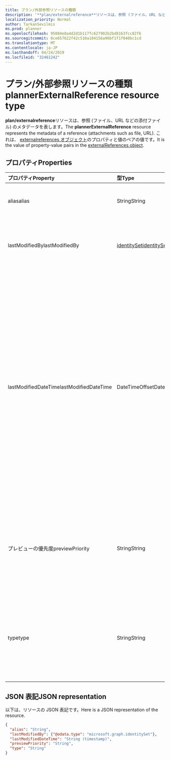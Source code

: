 ```yaml
---
title: プラン/外部参照リソースの種類
description: '**plan/externalreference**リソースは、参照 (ファイル、URL などの添付ファイル) のメタデータを表します。 これは、externalreferences オブジェクトのプロパティと値のペアの値です。'
localization_priority: Normal
author: TarkanSevilmis
ms.prod: planner
ms.openlocfilehash: 95084e8a4d2d1b117fc627902b2bd8163fcc82f6
ms.sourcegitcommit: 0ce657622f42c510a104156a96bf1f1f040bc1cd
ms.translationtype: MT
ms.contentlocale: ja-JP
ms.lasthandoff: 04/24/2019
ms.locfileid: "32461242"
---
```

# <a name="plannerexternalreference-resource-type"></a><span data-ttu-id="de4d1-104">プラン/外部参照リソースの種類</span><span class="sxs-lookup"><span data-stu-id="de4d1-104">plannerExternalReference resource type</span></span>

<span data-ttu-id="de4d1-105">**plan/externalreference**リソースは、参照 (ファイル、URL などの添付ファイル) のメタデータを表します。</span><span class="sxs-lookup"><span data-stu-id="de4d1-105">The **plannerExternalReference** resource represents the metadata of a reference (attachments such as file, URL).</span></span> <span data-ttu-id="de4d1-106">これは、 [externalreferences オブジェクト](plannerexternalreferences.md)のプロパティと値のペアの値です。</span><span class="sxs-lookup"><span data-stu-id="de4d1-106">It is the value of property-value pairs in the [externalReferences object](plannerexternalreferences.md).</span></span>



## <a name="properties"></a><span data-ttu-id="de4d1-107">プロパティ</span><span class="sxs-lookup"><span data-stu-id="de4d1-107">Properties</span></span>
| <span data-ttu-id="de4d1-108">プロパティ</span><span class="sxs-lookup"><span data-stu-id="de4d1-108">Property</span></span>     | <span data-ttu-id="de4d1-109">型</span><span class="sxs-lookup"><span data-stu-id="de4d1-109">Type</span></span>   |<span data-ttu-id="de4d1-110">説明</span><span class="sxs-lookup"><span data-stu-id="de4d1-110">Description</span></span>|
|:---------------|:--------|:----------|
|<span data-ttu-id="de4d1-111">alias</span><span class="sxs-lookup"><span data-stu-id="de4d1-111">alias</span></span>|<span data-ttu-id="de4d1-112">String</span><span class="sxs-lookup"><span data-stu-id="de4d1-112">String</span></span>|<span data-ttu-id="de4d1-113">参照を記述する名前のエイリアス。</span><span class="sxs-lookup"><span data-stu-id="de4d1-113">A name alias to describe the reference.</span></span>|
|<span data-ttu-id="de4d1-114">lastModifiedBy</span><span class="sxs-lookup"><span data-stu-id="de4d1-114">lastModifiedBy</span></span>|[<span data-ttu-id="de4d1-115">identitySet</span><span class="sxs-lookup"><span data-stu-id="de4d1-115">identitySet</span></span>](identityset.md)|<span data-ttu-id="de4d1-116">読み取り専用です。</span><span class="sxs-lookup"><span data-stu-id="de4d1-116">Read-only.</span></span> <span data-ttu-id="de4d1-117">これを最後に変更するユーザー ID。</span><span class="sxs-lookup"><span data-stu-id="de4d1-117">User ID by which this is last modified.</span></span>|
|<span data-ttu-id="de4d1-118">lastModifiedDateTime</span><span class="sxs-lookup"><span data-stu-id="de4d1-118">lastModifiedDateTime</span></span>|<span data-ttu-id="de4d1-119">DateTimeOffset</span><span class="sxs-lookup"><span data-stu-id="de4d1-119">DateTimeOffset</span></span>|<span data-ttu-id="de4d1-120">読み取り専用。</span><span class="sxs-lookup"><span data-stu-id="de4d1-120">Read-only.</span></span> <span data-ttu-id="de4d1-121">この時刻が最後に変更された日時。</span><span class="sxs-lookup"><span data-stu-id="de4d1-121">Date and time at which this is last modified.</span></span> <span data-ttu-id="de4d1-122">Timestamp 型は、ISO 8601 形式を使用して日付と時刻の情報を表し、必ず UTC 時間です。</span><span class="sxs-lookup"><span data-stu-id="de4d1-122">The Timestamp type represents date and time information using ISO 8601 format and is always in UTC time.</span></span> <span data-ttu-id="de4d1-123">たとえば、2014 年 1 月 1 日午前 0 時 (UTC) は、次のようになります。`'2014-01-01T00:00:00Z'`</span><span class="sxs-lookup"><span data-stu-id="de4d1-123">For example, midnight UTC on Jan 1, 2014 would look like this: `'2014-01-01T00:00:00Z'`</span></span>|
|<span data-ttu-id="de4d1-124">プレビューの優先度</span><span class="sxs-lookup"><span data-stu-id="de4d1-124">previewPriority</span></span>|<span data-ttu-id="de4d1-125">String</span><span class="sxs-lookup"><span data-stu-id="de4d1-125">String</span></span>|<span data-ttu-id="de4d1-126">タスクのプレビューとして参照が表示される相対的な優先順位を設定するために使用します。</span><span class="sxs-lookup"><span data-stu-id="de4d1-126">Used to set the relative priority order in which the reference will be shown as a preview on the task.</span></span>|
|<span data-ttu-id="de4d1-127">type</span><span class="sxs-lookup"><span data-stu-id="de4d1-127">type</span></span>|<span data-ttu-id="de4d1-128">String</span><span class="sxs-lookup"><span data-stu-id="de4d1-128">String</span></span>|<span data-ttu-id="de4d1-129">参照の種類を記述するために使用します。</span><span class="sxs-lookup"><span data-stu-id="de4d1-129">Used to describe the type of the reference.</span></span> <span data-ttu-id="de4d1-130">種類は`PowerPoint`、、 `Word`、 `Excel`、 `Other`です。</span><span class="sxs-lookup"><span data-stu-id="de4d1-130">Types include: `PowerPoint`, `Word`, `Excel`, `Other`.</span></span>|

## <a name="json-representation"></a><span data-ttu-id="de4d1-131">JSON 表記</span><span class="sxs-lookup"><span data-stu-id="de4d1-131">JSON representation</span></span>
<span data-ttu-id="de4d1-132">以下は、リソースの JSON 表記です。</span><span class="sxs-lookup"><span data-stu-id="de4d1-132">Here is a JSON representation of the resource.</span></span>

<!-- {
  "blockType": "resource",
  "optionalProperties": [

  ],
  "@odata.type": "microsoft.graph.plannerExternalReference"
}-->

```json
{
  "alias": "String",
  "lastModifiedBy": {"@odata.type": "microsoft.graph.identitySet"},
  "lastModifiedDateTime": "String (timestamp)",
  "previewPriority": "String",
  "type": "String"
}

```

<!-- uuid: 8fcb5dbc-d5aa-4681-8e31-b001d5168d79
2015-10-25 14:57:30 UTC -->
<!-- {
  "type": "#page.annotation",
  "description": "plannerExternalReference resource",
  "keywords": "",
  "section": "documentation",
  "tocPath": ""
}-->
